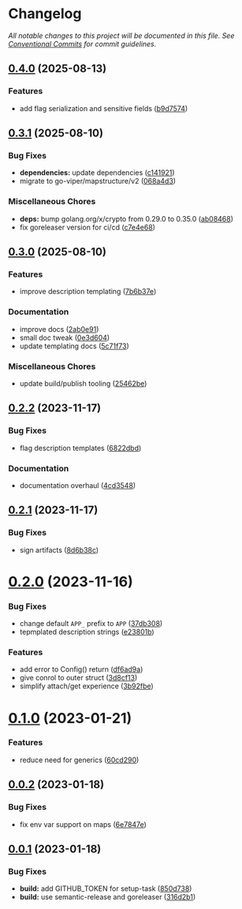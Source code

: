 # Changelog

_All notable changes to this project will be documented in this file. See [Conventional Commits](https://www.conventionalcommits.org/) for commit guidelines._


## [0.4.0](https://github.com/JaredReisinger/asp/compare/v0.3.1...v0.4.0) (2025-08-13)

### Features

* add flag serialization and sensitive fields ([b9d7574](https://github.com/JaredReisinger/asp/commit/b9d757445bfdbb70d78ad1944a1f8c693a6f0615))

## [0.3.1](https://github.com/JaredReisinger/asp/compare/v0.3.0...v0.3.1) (2025-08-10)

### Bug Fixes

* **dependencies:** update dependencies ([c141921](https://github.com/JaredReisinger/asp/commit/c141921f9826bbdad8edad4e408cec724ea9eecc))
* migrate to go-viper/mapstructure/v2 ([068a4d3](https://github.com/JaredReisinger/asp/commit/068a4d3ec5afc666d2992ae6ec3fe41c6040c7d4))

### Miscellaneous Chores

* **deps:** bump golang.org/x/crypto from 0.29.0 to 0.35.0 ([ab08468](https://github.com/JaredReisinger/asp/commit/ab084684ce35006064649b5c76d635067f720880))
* fix goreleaser version for ci/cd ([c7e4e68](https://github.com/JaredReisinger/asp/commit/c7e4e68adcd9e6bb6ed456fa2f6489f8980eccee))

## [0.3.0](https://github.com/JaredReisinger/asp/compare/v0.2.2...v0.3.0) (2025-08-10)

### Features

* improve description templating ([7b6b37e](https://github.com/JaredReisinger/asp/commit/7b6b37ef5bd67d0826729f4b4a6f1cb34820a957))

### Documentation

* improve docs ([2ab0e91](https://github.com/JaredReisinger/asp/commit/2ab0e910f219412c0ac02c09542439f6f3b88b59))
* small doc tweak ([0e3d604](https://github.com/JaredReisinger/asp/commit/0e3d604b79166791d1a71bcfcc8fd1058f72d2f1))
* update templating docs ([5c71f73](https://github.com/JaredReisinger/asp/commit/5c71f73c40445ad0acbfbd7497ba5b340ad55542))

### Miscellaneous Chores

* update build/publish tooling ([25462be](https://github.com/JaredReisinger/asp/commit/25462be8006b6cf13f421926704bb3a5a88060cf))

## [0.2.2](https://github.com/JaredReisinger/asp/compare/v0.2.1...v0.2.2) (2023-11-17)


### Bug Fixes

* flag description templates ([6822dbd](https://github.com/JaredReisinger/asp/commit/6822dbd5d0d48d714ed6098d2e55828c20a5b2d9))


### Documentation

* documentation overhaul ([4cd3548](https://github.com/JaredReisinger/asp/commit/4cd3548af60f76adbc0ca9428a6ab9611c0fdb1e))

## [0.2.1](https://github.com/JaredReisinger/asp/compare/v0.2.0...v0.2.1) (2023-11-17)


### Bug Fixes

* sign artifacts ([8d6b38c](https://github.com/JaredReisinger/asp/commit/8d6b38cb977d43b9ab14e56894258e40fcefe93b))

# [0.2.0](https://github.com/JaredReisinger/asp/compare/v0.1.0...v0.2.0) (2023-11-16)


### Bug Fixes

* change default `APP_` prefix to `APP` ([37db308](https://github.com/JaredReisinger/asp/commit/37db308f7460b07428491bece3cabc9e5bd6e73c))
* tepmplated description strings ([e23801b](https://github.com/JaredReisinger/asp/commit/e23801b5029aebc827891848eb62fbec9f871f34))


### Features

* add error to Config() return ([df6ad9a](https://github.com/JaredReisinger/asp/commit/df6ad9acee9747f7d0df09e18ee35d00cdd3d50c))
* give conrol to outer struct ([3d8cf13](https://github.com/JaredReisinger/asp/commit/3d8cf1346842f340055be876dcb9a3e5cf707886))
* simplify attach/get experience ([3b92fbe](https://github.com/JaredReisinger/asp/commit/3b92fbedb959e2998c1b53d37b3c7b2dbdab8b4d))

# [0.1.0](https://github.com/JaredReisinger/asp/compare/v0.0.2...v0.1.0) (2023-01-21)


### Features

* reduce need for generics ([60cd290](https://github.com/JaredReisinger/asp/commit/60cd2904e1883f5a17f705c9061ec47583145546))

## [0.0.2](https://github.com/JaredReisinger/asp/compare/v0.0.1...v0.0.2) (2023-01-18)


### Bug Fixes

* fix env var support on maps ([6e7847e](https://github.com/JaredReisinger/asp/commit/6e7847e4d60bfdd1f88348554979ad256fa1b8ac))

## [0.0.1](https://github.com/JaredReisinger/asp/compare/v0.0.0...v0.0.1) (2023-01-18)


### Bug Fixes

* **build:** add GITHUB_TOKEN for setup-task ([850d738](https://github.com/JaredReisinger/asp/commit/850d738c428cc8a92b65afe98e6c69f514139136))
* **build:** use semantic-release and goreleaser ([316d2b1](https://github.com/JaredReisinger/asp/commit/316d2b1751139f7dbe3d2e363d492bcde3985252))
